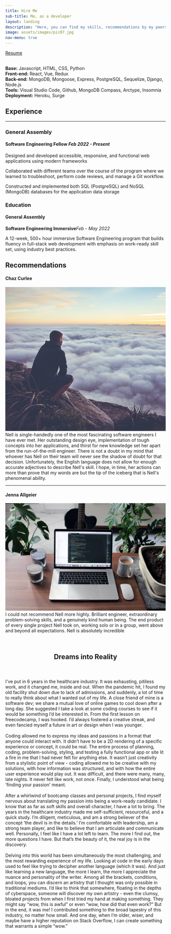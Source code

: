 ```yaml
---
title: Hire Me
sub-title: Me, as a developer
layout: landing
description: "Here, you can find my skills, recommendations by my peers, my resume, and some more in-depth insight into my journey to find my passion."
image: assets/images/pic07.jpg
nav-menu: true
---
```


<!-- Main -->
<div id="main">

<!-- One -->
<section id="one">
	<div class="inner">
			<a href="https://docs.google.com/document/d/1z8vcwO7R7FQIoHDXTdLSBOm0eeBeBTfuth6JaC88I-c/edit?usp=sharing" class="button next" target="_blank">Resume</a>
			<br />
			<br />
			<p><strong>Base:</strong> Javascript, HTML, CSS, Python
			<br />
			<strong>Front-end:</strong> React, Vue, Redux
			<br />
			<strong>Back-end:</strong> MongoDB, Mongoose, Express, PostgreSQL, Sequelize, Django, Node.js
			<br />
			<strong>Tools:</strong> Visual Studio Code, Github, MongoDB Compass, Arctype, Insomnia
			<br />
			<strong>Deployment:</strong> Heroku, Surge</p>
	</div>
</section>

<!-- Two -->
<section id="two">
	<div class="inner">
		<div class="row 200%">
			<div class="6u 12u$(medium)">
				<h2 id="elements">Experience</h2>
				<hr />
				<h3>General Assembly</h3>
				<h4>Software Engineering Fellow <em><span class="float">Feb 2022 - Present</span></em></h4>
				<p>Designed and developed accessible, responsive, and functional web applications using modern frameworks</p>
				<p>Collaborated with different teams over the course of the program where we learned to troubleshoot, perform code reviews, and manage a Git workflow.</p>
				<p>Constructed and implemented both SQL (PostgreSQL) and NoSQL (MongoDB) databases for the application data storage</p>
				<div class="box">
					<h3>Education</h3>
					<h4>General Assembly</h4>
					<p><strong>Software Engineering Immersive</strong><em><span class="float">Feb - May 2022</span></em></p>
					<p>A 12-week, 500+ hour immersive Software Engineering program that builds fluency in full-stack web development with emphasis on work-ready skill set, using industry best practices. </p>
				</div>
			</div>
			<div class="6u$ 12u$(medium)">
				<h2>Recommendations</h2>
				<div class="box">
				<h4>Chaz Curlee</h4>
				<p><span class="image left"><a href="https://www.linkedin.com/in/chaz-curlee/" class="image"><img src="assets/images/pic08.jpg" alt="" data-position="top center" /></a></span>
				Nell is single-handedly one of the most fascinating software engineers I have ever met. Her outstanding design eye, implementation of tough concepts into her applications, and thirst for new knowledge set her apart from the run-of-the-mill engineer. There is not a doubt in my mind that whoever has Nell on their team will never see the shadow of doubt for that decision. Unfortunately, the English language does not allow for enough accurate adjectives to describe Nell's skill. I hope, in time, her actions can more than prove that my words are but the tip of the iceberg that is Nell's phenomenal ability.</p>
				<hr />
				<h4>Jenna Allgeier</h4>
				<p><span class="image right"><a href="https://www.linkedin.com/in/jenna-allgeier/" class="image"><img src="assets/images/pic09.jpg" alt="" data-position="top center" /></a></span>I could not recommend Nell more highly. Brilliant engineer, extraordinary problem-solving skills, and a genuinely kind human being. The end product of every single project Nell took on, working solo or in a group, went above and beyond all expectations. Nell is absolutely incredible</p>
				</div>
			</div>
		</div>
	</div>
</section>

<!-- Three -->
<section id="three">
	<div class="inner">
		<br />
		<header class="major">
			<h2>Dreams into Reality</h2>
		</header>
		<p>I've put in 6 years in the healthcare industry. It was exhausting, pitiless work, and it changed me, inside and out. When the pandemic hit, I found my old facility shut down due to lack of admissions, and suddenly, a lot of time to really think about what I wanted out of my life. A close friend of mine is a software dev; we share a mutual love of online games to cool down after a long day. She suggested I take a look at some coding courses to see if it would be something I’d be interested in. From the first lesson on freecodecamp, I was hooked. I’d always fostered a creative streak, and even fancied myself a future in art or design when I was younger. 
		<br />
		<br />
		Coding allowed me to express my ideas and passions in a format that anyone could interact with. It didn’t have to be a 2D rendering of a specific experience or concept, it could be real. The entire process of planning, coding,  problem-solving, styling, and testing a fully functional app or site lit a fire in me that I had never felt for anything else. It wasn’t just creativity from a stylistic point of view - coding allowed me to be creative with my solutions, with how information was structured, and with how the entire user experience would play out. It was difficult, and there were many, many, late nights. It never felt like work, not once. Finally, I understood what being ‘finding your passion’ meant. 
	<br />
	<br />
	After a whirlwind of bootcamp classes and personal projects, I find myself nervous about translating my passion into being a work-ready candidate. I know that as far as soft skills and overall character, I have a lot to bring. The years in the healthcare industry made me self-sufficient, resourceful, and a quick study. I’m diligent, meticulous, and am a strong believer of the concept ‘the devil is in the details.’ I’m comfortable with leadership, am a strong team player, and like to believe that I am articulate and communicate well. Personally, I feel like I have a lot left to learn. The more I find out, the more questions I have. But that’s the beauty of it, the real joy is in the discovery. 
	<br />
	<br />
	Delving into this world has been simultaneously the most challenging, and the most rewarding experience of my life. Looking at code in the early days used to feel like trying to decipher another language (which it was). And just like learning a new language, the more I learn, the more I appreciate the nuance and personality of the writer. Among all the brackets, conditions, and loops, you can discern an artistry that I thought was only possible in traditional mediums. I’d like to think that somewhere, floating in the depths of cyberspace, someone will discover my own artistry - even the clumsy, bloated projects from when I first tried my hand at making something. They might say “wow, this is awful” or even “wow, how did that even work?” But in the end, it was me! I contributed something to the broad tapestry of this industry, no matter how small. And one day, when I’m older, wiser, and maybe have a higher reputation on Stack Overflow, I can create something that warrants a simple “wow.”</p>
	</div>
</section>
